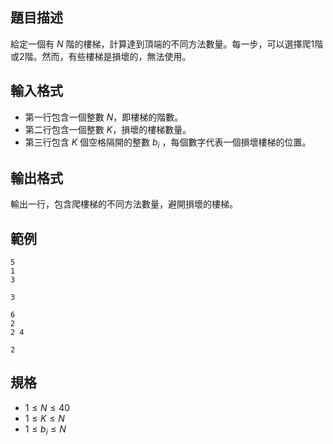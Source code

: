 ## 題目描述

給定一個有 $N$ 階的樓梯，計算達到頂端的不同方法數量。每一步，可以選擇爬1階或2階。然而，有些樓梯是損壞的，無法使用。

## 輸入格式

- 第一行包含一個整數 $N$，即樓梯的階數。
- 第二行包含一個整數 $K$，損壞的樓梯數量。
- 第三行包含 $K$ 個空格隔開的整數 $b_i$ ，每個數字代表一個損壞樓梯的位置。

## 輸出格式

輸出一行，包含爬樓梯的不同方法數量，避開損壞的樓梯。

## 範例

```input1
5
1
3
```

```output1
3
```

```input2
6
2
2 4
```

```output2
2
```

## 規格

- $1 \leq N \leq 40$
- $1 \leq K \leq N$
- $1 \leq b_i \leq N$


